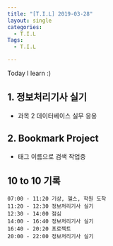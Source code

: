 ```yaml
---
title: "[T.I.L] 2019-03-28"
layout: single
categories:
  - T.I.L
Tags:
  - T.I.L

---
```

Today I learn :)  

   
## 1. 정보처리기사 실기  
* 과목 2 데이터베이스 실무 응용    

## 2. Bookmark Project  
* 태그 이름으로 검색 작업중   


## 10 to 10 기록
```
07:00 - 11:20 기상, 헬스, 학원 도착  
11:20 - 12:30 정보처리기사 실기  
12:30 - 14:00 점심  
14:00 - 16:40 정보처리기사 실기   
16:40 - 20:20 프로젝트  
20:00 - 22:00 정보처리기사 실기   
```